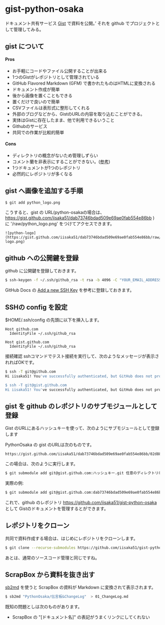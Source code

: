 # gist-python-osaka

ドキュメント共有サービス [Gist](https://gist.github.com/) で資料を公開。’
それを github でプロジェクトとして管理してみる。

## gist について

#### Pros

- お手軽にコードやファイル公開することが出来る
- 1つのGistがレポジトリとして管理されている
- GitHub Flavored Markdown (GFM) で書かれたものはHTMLに変換される
 - ドキュメント作成が簡単
- 後から画像を置くこともできる
 - 置くだけで良いので簡単
- CSVファイルは表形式に整形してくれる
- 外部のブログなどから、GistのURLの内容を取り込むことができる。
 - 実体はGistに存在したまま、他で利用できるいうこと
- Githubのサービス
- 共同での作業が比較的簡単

#### Cons
- ディレクトリの概念がないため管理しずらい
- コメント蘭を非表示にすることができない。([参考](https://github.community/t/feature-request-disable-comments-on-gisthub/134564))
- 1つドキュメントが1つのレポジトリ
 - 必然的にレポジトリが多くなる


## gist へ画像を追加する手順

```bash
$ git add python_logo.png
```

こうすると、gist の URL(python-osakaの場合は、
https://gist.github.com/iisaka51/dab73746bdad509e69ae0fab554e86bb
) に '/raw/python_logo.png' をつけてアクセスできます。

```
![python-logo](https://gist.github.com/iisaka51/dab73746bdad509e69ae0fab554e86bb/raw/python-logo.png)
```


## github への公開鍵を登録

github に公開鍵を登録しておきます。

```bash
$ ssh-keygen -f ~/.ssh/github_rsa -t rsa -b 4096 -C "YOUR_EMAIL_ADDRESS"
```

GitHub Docs の [Add a new SSH Key](https://docs.github.com/en/authentication/connecting-to-github-with-ssh/adding-a-new-ssh-key-to-your-github-account) を参考に登録しておきます。

## SSHの config を設定

$HOME/.ssh/config の先頭に以下を挿入します。

```
Host github.com
  IdentityFile ~/.ssh/github_rsa

Host gist.github.com
  IdentityFile ~/.ssh/github_rsa
```

接続確認
sshコマンドでテスト接続を実行して、次のようなメッセージが表示されればOKです。


```bash
$ ssh -T git@github.com
Hi iisaka51! You've successfully authenticated, but GitHub does not provide shell access.

$ ssh -T git@gist.github.com
Hi iisaka51! You've successfully authenticated, but GitHub does not provide shell access.

```


## gist を github のレポジトリのサブモジュールとして登録

Gist のURLにあるハッシュキーを使って、次のようにサブモジュールとして登録します

PythonOsaka の gist のURLは次のものです。

```
https://gist.github.com/iisaka51/dab73746bdad509e69ae0fab554e86bb/02d882ec454ed116babac6813dbfd3adf1df5398
```

この場合は、次のように実行します。


```bash
$ git submodule add git@gist.github.com:ハッシュキー.git 任意のディレクトリ名
```

実際の例:

```bash
$ git submodule add git@gist.github.com:dab73746bdad509e69ae0fab554e86bb.git python-osaka
```

これで、github のレポジトリ https://github.com/iisaka51/gist-python-osaka として
Gistのドキュメントを管理するとができます。

## レポジトリをクローン

共同で資料作成する場合は、はじめにレポジトリをクローンします。

```bash
$ git clone --recurse-submodules https://github.com/iisaka51/gist-python-osaka
```

あとは、通常のソースコード管理と同じですね。


## ScrapBox から資料を抜き出す

[sb2md](https://github.com/kondoumh/sb2md) を使うと
ScrapBox の資料が Markdown に変換されて表示されます。

```bash
$ sb2md "PythonOsaka/伝言板&ChangeLog"  > 01_ChangeLog.md
```

既知の問題としは次のものがあります。

- ScrapBox の "[ドキュメント名]" の表記がうまくリンクにしてくれない



